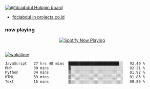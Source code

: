 [![@fdciabdul Holopin board](https://holopin.io/api/user/board?user=fdciabdul)](https://holopin.io/@fdciabdul)

- [fdciabdul in projects.co.id](https://projects.co.id/public/browse_users/view/496e26/fdciabdul)

### now playing 

<p align="center">
  <a href="https://open.spotify.com/user/31ljmyymhthokwewwcd6dsdmvprm" target="_blank"><img src="https://novatorem-psi-rosy.vercel.app/api/spotify" alt="Spotify Now Playing"/></a>
</p>

##

[![wakatime](https://wakatime.com/badge/user/87646243-158a-4241-a3cb-668e1fa2dbb8.svg)](https://wakatime.com/@87646243-158a-4241-a3cb-668e1fa2dbb8)
<!--START_SECTION:waka-->

```txt
JavaScript   27 hrs 48 mins  ███████████████████████░░   92.40 %
PHP          39 mins         ▓░░░░░░░░░░░░░░░░░░░░░░░░   02.21 %
Python       34 mins         ▒░░░░░░░░░░░░░░░░░░░░░░░░   01.92 %
HTML         33 mins         ▒░░░░░░░░░░░░░░░░░░░░░░░░   01.83 %
Text         15 mins         ▒░░░░░░░░░░░░░░░░░░░░░░░░   00.86 %
```

<!--END_SECTION:waka-->

